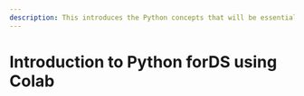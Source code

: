 ```yaml
---
description: This introduces the Python concepts that will be essential for data science
---
```


# Introduction to Python forDS using Colab

